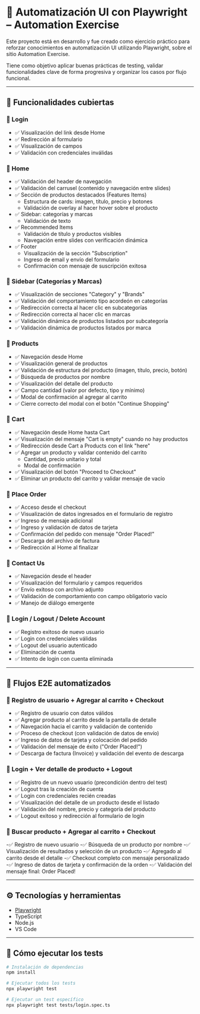 # 🧪 Automatización UI con Playwright – Automation Exercise

Este proyecto está en desarrollo y fue creado como ejercicio práctico para reforzar conocimientos en automatización UI utilizando Playwright, sobre el sitio Automation Exercise.

Tiene como objetivo aplicar buenas prácticas de testing, validar funcionalidades clave de forma progresiva y organizar los casos por flujo funcional.

---

## 🎯 Funcionalidades cubiertas

### 🔹 Login
- ✅ Visualización del link desde Home
- ✅ Redirección al formulario
- ✅ Visualización de campos
- ✅ Validación con credenciales inválidas

### 🔹 Home
- ✅ Validación del header de navegación
- ✅ Validación del carrusel (contenido y navegación entre slides)
- ✅ Sección de productos destacados (Features Items)
  - Estructura de cards: imagen, título, precio y botones
  - Validación de overlay al hacer hover sobre el producto
- ✅ Sidebar: categorías y marcas
  - Validación de texto
- ✅ Recommended Items
  - Validación de título y productos visibles
  - Navegación entre slides con verificación dinámica
- ✅ Footer
  - Visualización de la sección "Subscription"
  - Ingreso de email y envío del formulario
  - Confirmación con mensaje de suscripción exitosa

### 🔹 Sidebar (Categorías y Marcas)
- ✅ Visualización de secciones "Category" y "Brands"
- ✅ Validación del comportamiento tipo acordeón en categorías
- ✅ Redirección correcta al hacer clic en subcategorías
- ✅ Redirección correcta al hacer clic en marcas
- ✅ Validación dinámica de productos listados por subcategoría
- ✅ Validación dinámica de productos listados por marca

### 🔹 Products
- ✅ Navegación desde Home
- ✅ Visualización general de productos
- ✅ Validación de estructura del producto (imagen, título, precio, botón)
- ✅ Búsqueda de productos por nombre
- ✅ Visualización del detalle del producto
- ✅ Campo cantidad (valor por defecto, tipo y mínimo)
- ✅ Modal de confirmación al agregar al carrito
- ✅ Cierre correcto del modal con el botón "Continue Shopping"

### 🔹 Cart
- ✅ Navegación desde Home hasta Cart
- ✅ Visualización del mensaje "Cart is empty" cuando no hay productos
- ✅ Redirección desde Cart a Products con el link "here"
- ✅ Agregar un producto y validar contenido del carrito
  - Cantidad, precio unitario y total
  - Modal de confirmación
- ✅ Visualización del botón "Proceed to Checkout"
- ✅ Eliminar un producto del carrito y validar mensaje de vacío


### 🔹 Place Order
- ✅ Acceso desde el checkout
- ✅ Visualización de datos ingresados en el formulario de registro
- ✅ Ingreso de mensaje adicional
- ✅ Ingreso y validación de datos de tarjeta
- ✅ Confirmación del pedido con mensaje "Order Placed!"
- ✅ Descarga del archivo de factura
- ✅ Redirección al Home al finalizar

### 🔹 Contact Us
- ✅ Navegación desde el header
- ✅ Visualización del formulario y campos requeridos
- ✅ Envío exitoso con archivo adjunto
- ✅ Validación de comportamiento con campo obligatorio vacío
- ✅ Manejo de diálogo emergente

### 🔹 Login / Logout / Delete Account
- ✅ Registro exitoso de nuevo usuario
- ✅ Login con credenciales válidas
- ✅ Logout del usuario autenticado
- ✅ Eliminación de cuenta 
- ✅ Intento de login con cuenta eliminada 

---

## 🔄 Flujos E2E automatizados

### 🔸 Registro de usuario + Agregar al carrito + Checkout

- ✅ Registro de usuario con datos válidos
- ✅ Agregar producto al carrito desde la pantalla de detalle
- ✅ Navegación hacia el carrito y validación de contenido
- ✅ Proceso de checkout (con validación de datos de envío)
- ✅ Ingreso de datos de tarjeta y colocación del pedido
- ✅ Validación del mensaje de éxito ("Order Placed!")
- ✅ Descarga de factura (Invoice) y validación del evento de descarga

### 🔸 Login + Ver detalle de producto + Logout

- ✅ Registro de un nuevo usuario (precondición dentro del test)
- ✅ Logout tras la creación de cuenta
- ✅ Login con credenciales recién creadas
- ✅ Visualización del detalle de un producto desde el listado
- ✅ Validación del nombre, precio y categoría del producto
- ✅ Logout exitoso y redirección al formulario de login


### 🔸 Buscar producto + Agregar al carrito + Checkout
-✅ Registro de nuevo usuario
-✅ Búsqueda de un producto por nombre
-✅ Visualización de resultados y selección de un producto
-✅ Agregado al carrito desde el detalle
-✅ Checkout completo con mensaje personalizado
-✅ Ingreso de datos de tarjeta y confirmación de la orden
-✅ Validación del mensaje final: Order Placed!

---

## ⚙️ Tecnologías y herramientas

- [Playwright](https://playwright.dev/)
- TypeScript
- Node.js
- VS Code

---

## 🚀 Cómo ejecutar los tests

```bash
# Instalación de dependencias
npm install

# Ejecutar todos los tests
npx playwright test

# Ejecutar un test específico
npx playwright test tests/login.spec.ts
